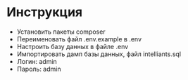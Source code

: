 # Инструкция

- Установить пакеты composer
- Переименовать файл .env.example в .env
- Настроить базу данных в файле .env
- Импортировать дамп базы данных, файл intelliants.sql
- Логин: admin 
- Пароль: admin
